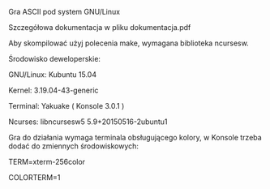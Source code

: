 Gra ASCII pod system GNU/Linux

Szczegółowa dokumentacja w pliku dokumentacja.pdf


Aby skompilować użyj polecenia make, wymagana biblioteka ncursesw.

Środowisko deweloperskie:

GNU/Linux: Kubuntu 15.04

Kernel: 3.19.04-43-generic

Terminal: Yakuake ( Konsole 3.0.1 )

Ncurses: libncursesw5 5.9+20150516-2ubuntu1


Gra do działania wymaga terminala obsługującego kolory, w Konsole trzeba dodać do zmiennych środowiskowych:

TERM=xterm-256color

COLORTERM=1
